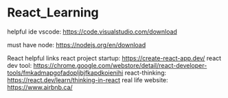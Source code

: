 # React_Learning
helpful ide
vscode: https://code.visualstudio.com/download

must have
node: https://nodejs.org/en/download

React helpful links
react project startup: https://create-react-app.dev/
react dev tool: https://chrome.google.com/webstore/detail/react-developer-tools/fmkadmapgofadopljbjfkapdkoienihi
react-thinking:  https://react.dev/learn/thinking-in-react
real life website: https://www.airbnb.ca/
